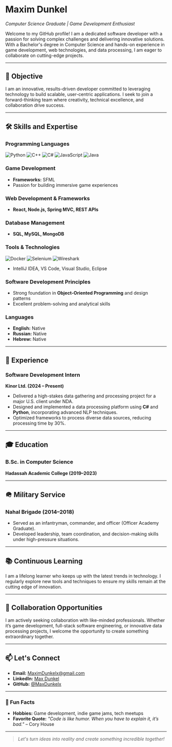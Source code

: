 # Maxim Dunkel


*Computer Science Graduate | Game Development Enthusiast*

Welcome to my GitHub profile! I am a dedicated software developer with a passion for solving complex challenges and delivering innovative solutions. With a Bachelor's degree in Computer Science and hands-on experience in game development, web technologies, and data processing, I am eager to collaborate on cutting-edge projects.

---

## 🚀 Objective

I am an innovative, results-driven developer committed to leveraging technology to build scalable, user-centric applications. I seek to join a forward-thinking team where creativity, technical excellence, and collaboration drive success.

---

## 🛠️ Skills and Expertise

### Programming Languages
![Python](https://img.shields.io/badge/Python-3670A0?style=for-the-badge&logo=python&logoColor=ffdd54)
![C++](https://img.shields.io/badge/C++-00599C?style=for-the-badge&logo=c%2B%2B&logoColor=white)
![C#](https://img.shields.io/badge/C%23-239120?style=for-the-badge&logo=csharp&logoColor=white)
![JavaScript](https://img.shields.io/badge/JavaScript-F7DF1E?style=for-the-badge&logo=javascript&logoColor=black)
![Java](https://img.shields.io/badge/Java-007396?style=for-the-badge&logo=java&logoColor=white)

### Game Development
- **Frameworks:** SFML  
- Passion for building immersive game experiences

### Web Development & Frameworks
- **React, Node.js, Spring MVC, REST APIs**

### Database Management
- **SQL, MySQL, MongoDB**

### Tools & Technologies
![Docker](https://img.shields.io/badge/Docker-2496ED?style=for-the-badge&logo=docker&logoColor=white)
![Selenium](https://img.shields.io/badge/Selenium-43B02A?style=for-the-badge&logo=selenium&logoColor=white)
![Wireshark](https://img.shields.io/badge/Wireshark-1679A7?style=for-the-badge&logo=wireshark&logoColor=white)
- IntelliJ IDEA, VS Code, Visual Studio, Eclipse

### Software Development Principles
- Strong foundation in **Object-Oriented Programming** and design patterns  
- Excellent problem-solving and analytical skills

### Languages
- **English:** Native  
- **Russian:** Native  
- **Hebrew:** Native

---

## 💼 Experience

### Software Development Intern  
**Kinor Ltd. (2024 – Present)**  
- Delivered a high-stakes data gathering and processing project for a major U.S. client under NDA.
- Designed and implemented a data processing platform using **C#** and **Python**, incorporating advanced NLP techniques.
- Optimized frameworks to process diverse data sources, reducing processing time by 30%.

---

## 🎓 Education

### B.Sc. in Computer Science  
**Hadassah Academic College (2019–2023)**

---

## 🪖 Military Service

### Nahal Brigade (2014–2018)  
- Served as an infantryman, commander, and officer (Officer Academy Graduate).
- Developed leadership, team coordination, and decision-making skills under high-pressure situations.

---

## 📚 Continuous Learning

I am a lifelong learner who keeps up with the latest trends in technology. I regularly explore new tools and techniques to ensure my skills remain at the cutting edge of innovation.

---

## 🤝 Collaboration Opportunities

I am actively seeking collaboration with like-minded professionals. Whether it’s game development, full-stack software engineering, or innovative data processing projects, I welcome the opportunity to create something extraordinary together.

---

## 📫 Let's Connect

- **Email:** [MaximDunkelx@gmail.com](mailto:MaximDunkelx@gmail.com)
- **LinkedIn:** [Max Dunkel](https://linkedin.com/in/max-dunkel-6096b3281/)
- **GitHub:** [@MaxDunkelx](https://github.com/MaxDunkelx)

---

### 🌟 Fun Facts
- **Hobbies:** Game development, indie game jams, tech meetups  
- **Favorite Quote:** *"Code is like humor. When you have to explain it, it’s bad."* – Cory House

---

> *Let's turn ideas into reality and create something incredible together!*

